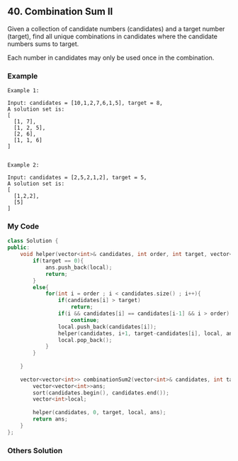 ## 40. Combination Sum II

Given a collection of candidate numbers (candidates) and a target number (target), find all unique combinations in candidates where the candidate numbers sums to target.

Each number in candidates may only be used once in the combination.


### Example

```
Example 1:

Input: candidates = [10,1,2,7,6,1,5], target = 8,
A solution set is:
[
  [1, 7],
  [1, 2, 5],
  [2, 6],
  [1, 1, 6]
]


Example 2:

Input: candidates = [2,5,2,1,2], target = 5,
A solution set is:
[
  [1,2,2],
  [5]
]
```

### My Code
```c++
class Solution {
public:
    void helper(vector<int>& candidates, int order, int target, vector<int>& local, vector<vector<int>>& ans){
        if(target == 0){
            ans.push_back(local);
            return;
        }
        else{
            for(int i = order ; i < candidates.size() ; i++){
                if(candidates[i] > target) 
                    return;
                if(i && candidates[i] == candidates[i-1] && i > order)
                    continue;
                local.push_back(candidates[i]);
                helper(candidates, i+1, target-candidates[i], local, ans);
                local.pop_back();
            }
        }
        
    }
    
    vector<vector<int>> combinationSum2(vector<int>& candidates, int target) {
        vector<vector<int>>ans;
        sort(candidates.begin(), candidates.end());
        vector<int>local;
        
        helper(candidates, 0, target, local, ans);
        return ans;
    }
};
```


### Others Solution
```c++
```

